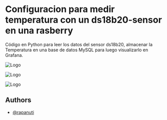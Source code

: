 
# Configuracion para medir temperatura con un ds18b20-sensor en una rasberry

Código en Python para leer los datos del sensor ds18b20, almacenar la Temperatura en una base de datos MySQL para luego visualizarlo en Grafana.


![Logo](https://cdn.icon-icons.com/icons2/2389/PNG/512/mysql_logo_icon_145044.png)

![Logo](https://ashnik-images.s3.amazonaws.com/prod/wp-content/uploads/2023/04/05161653/grafana-logo.png)

![Logo](https://cdn.sparkfun.com/assets/custom_pages/1/2/5/3/RPi-Logo-600.png)
## Authors

- [@rapanuti](https://github.com/rapanuti/)

